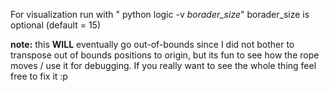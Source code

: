 For visualization run with " python logic -v *borader_size*" borader_size is optional (default = 15)

**note:** this **WILL** eventually go out-of-bounds since I did not bother to transpose out of bounds positions to origin, but its fun to see how the rope moves / use it for debugging. If you really want to see the whole thing feel free to fix it :p
